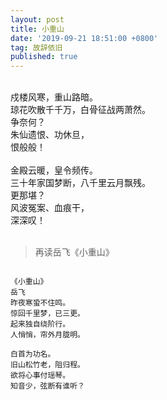 ```yaml
---
layout: post
title: 小重山
date: '2019-09-21 18:51:00 +0800'
tag: 故辞依旧
published: true
---
```


<br>
<div style="text-align:left;">
戍楼风寒，重山路暗。<br>
琼花吹散千千万，白骨征战两萧然。<br>
争奈何？<br>
朱仙遗恨、功休旦，<br>
恨般般！<br><br>
金殿云暖，皇令频传。<br>
三十年家国梦断，八千里云月飘残。<br>
更那堪？<br>
风波冤案、血痕干，<br>
深深叹！<br><br>
</div>


>再读岳飞《小重山》

````YMAL

《小重山》
岳飞
昨夜寒蛩不住鸣。
惊回千里梦，已三更。
起来独自绕阶行。
人悄悄，帘外月胧明。

白首为功名。
旧山松竹老，阻归程。
欲将心事付瑶琴。
知音少，弦断有谁听？
````
